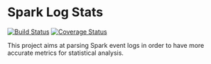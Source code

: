# Spark Log Stats
[![Build Status](https://travis-ci.org/cemsbr/expyrimenter.svg?branch=master)](https://travis-ci.org/cemsbr/expyrimenter)
[![Coverage Status](https://coveralls.io/repos/cemsbr/spark_log_stats/badge.svg?branch=master)](https://coveralls.io/r/cemsbr/spark_log_stats?branch=master)


This project aims at parsing Spark event logs in order to have more accurate metrics for statistical analysis.
